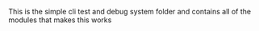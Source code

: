 This is the simple cli test and debug system folder and contains all of the modules that makes this works